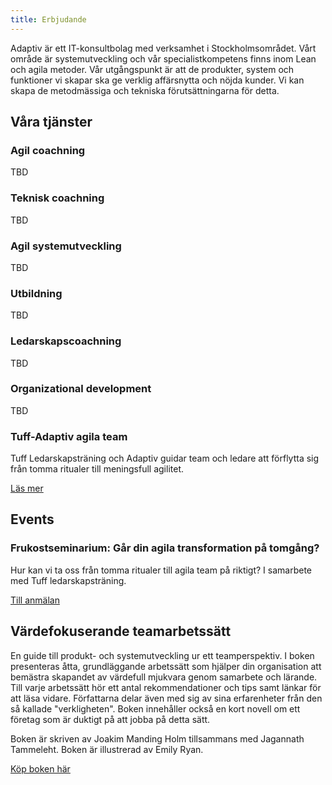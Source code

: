 ```yaml
---
title: Erbjudande
---
```

Adaptiv är ett IT-konsultbolag med verksamhet i Stockholmsområdet. Vårt område är systemutveckling och vår specialistkompetens finns inom Lean och agila metoder. Vår utgångspunkt är att de produkter, system och funktioner vi skapar ska ge verklig affärsnytta och nöjda kunder. Vi kan skapa de metodmässiga och tekniska förutsättningarna för detta.

## Våra tjänster

### Agil coachning  
TBD

### Teknisk coachning
TBD

### Agil systemutveckling
TBD

### Utbildning
TBD

### Ledarskapscoachning
TBD

### Organizational development
TBD

### Tuff-Adaptiv agila team  
Tuff Ledarskapsträning och Adaptiv guidar team och ledare att
förflytta sig från tomma ritualer till meningsfull agilitet.

[Läs mer](https://www.tuffledarskapstraning.se/tuff-adaptiv-agila-team/)

## Events

### Frukostseminarium: Går din agila transformation på tomgång?

Hur kan vi ta oss från tomma ritualer till agila team på riktigt? I samarbete med Tuff ledarskapsträning. 

[Till anmälan](https://www.tuffledarskapstraning.se/gar-din-agila-transformation-pa-tomgang/)

## Värdefokuserande teamarbetssätt

En guide till produkt- och systemutveckling ur ett teamperspektiv. I boken presenteras åtta, grundläggande arbetssätt som hjälper din organisation att bemästra skapandet av värdefull mjukvara genom samarbete och lärande. Till varje arbetssätt hör ett antal rekommendationer och tips samt länkar för att läsa vidare. Författarna delar även med sig av sina erfarenheter från den så kallade "verkligheten". Boken innehåller också en kort novell om ett företag som är duktigt på att jobba på detta sätt.

Boken är skriven av Joakim Manding Holm tillsammans med Jagannath Tammeleht. Boken är illustrerad av Emily Ryan.

[Köp boken här](https://widget.publit.com/adaptivpub_2289/vardefokuserande-teamarbetssatt/9789176116883)

